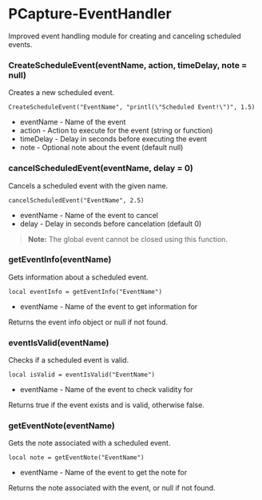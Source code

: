 # PCapture-EventHandler

Improved event handling module for creating and canceling scheduled events.

### CreateScheduleEvent(eventName, action, timeDelay, note = null)

Creates a new scheduled event.

```
CreateScheduleEvent("EventName", "printl(\"Scheduled Event!\")", 1.5)
```

- eventName - Name of the event
- action - Action to execute for the event (string or function)
- timeDelay - Delay in seconds before executing the event
- note - Optional note about the event (default null)

### cancelScheduledEvent(eventName, delay = 0)

Cancels a scheduled event with the given name.

```
cancelScheduledEvent("EventName", 2.5)
```

- eventName - Name of the event to cancel
- delay - Delay in seconds before cancelation (default 0)

> **Note:** The global event cannot be closed using this function.

### getEventInfo(eventName)

Gets information about a scheduled event.

```
local eventInfo = getEventInfo("EventName")
```

- eventName - Name of the event to get information for

Returns the event info object or null if not found.

### eventIsValid(eventName)

Checks if a scheduled event is valid.

```
local isValid = eventIsValid("EventName")
```

- eventName - Name of the event to check validity for

Returns true if the event exists and is valid, otherwise false.

### getEventNote(eventName)

Gets the note associated with a scheduled event.

```
local note = getEventNote("EventName")
```

- eventName - Name of the event to get the note for

Returns the note associated with the event, or null if not found.